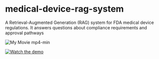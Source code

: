 # medical-device-rag-system
A Retrieval-Augmented Generation (RAG) system for FDA medical device regulations. It answers questions about compliance requirements and approval pathways

![My Movie mp4-min](https://github.com/user-attachments/assets/e2d16139-35e4-4d8d-b601-ec8def0aa1f9)


[![Watch the demo](thumbnail.png)]([https://drive.google.com/file/d/FILE_ID/view](https://drive.google.com/file/d/1Pd9-vBOOOu-_J7_AqaO-8v_bwPhCf7yI/view?usp=sharing))


